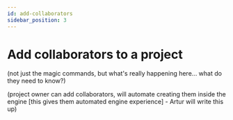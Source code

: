 ```yaml
---
id: add-collaborators
sidebar_position: 3
---
```


# Add collaborators to a project

(not just the magic commands, but what's really happening here... what do they need to know?)

(project owner can add collaborators, will automate creating them inside the engine [this gives them automated engine experience] - Artur will write this up)